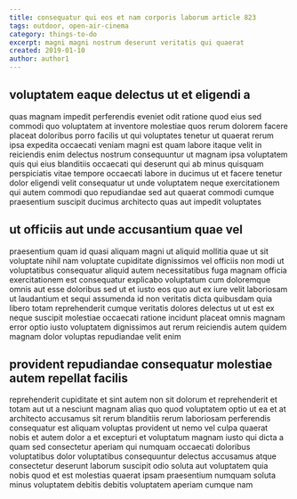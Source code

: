 ```yaml
---
title: consequatur qui eos et nam corporis laborum article 823
tags: outdoor, open-air-cinema
category: things-to-do
excerpt: magni magni nostrum deserunt veritatis qui quaerat
created: 2019-01-10
author: author1
---
```


## voluptatem eaque delectus ut et eligendi a

quas magnam impedit perferendis eveniet odit ratione quod eius sed commodi quo voluptatem at inventore molestiae quos rerum dolorem facere placeat doloribus porro facilis ut qui voluptates tenetur ut quaerat rerum ipsa expedita occaecati veniam magni est quam labore itaque velit in reiciendis enim delectus nostrum consequuntur ut magnam ipsa voluptatem quis qui eius blanditiis occaecati qui deserunt qui ab minus quisquam perspiciatis vitae tempore occaecati labore in ducimus ut et facere tenetur dolor eligendi velit consequatur ut unde voluptatem neque exercitationem qui autem commodi quo repudiandae sed aut quaerat commodi cumque praesentium suscipit ducimus architecto quas aut impedit voluptates

## ut officiis aut unde accusantium quae vel

praesentium quam id quasi aliquam magni ut aliquid mollitia quae ut sit voluptate nihil nam voluptate cupiditate dignissimos vel officiis non modi ut voluptatibus consequatur aliquid autem necessitatibus fuga magnam officia exercitationem est consequatur explicabo voluptatum cum doloremque omnis aut esse doloribus sed ut et iusto eos quo aut ex iure velit laboriosam ut laudantium et sequi assumenda id non veritatis dicta quibusdam quia libero totam reprehenderit cumque veritatis dolores delectus ut ut est ex neque suscipit molestiae occaecati ratione incidunt placeat omnis magnam error optio iusto voluptatem dignissimos aut rerum reiciendis autem quidem magnam dolor voluptas repudiandae velit enim

## provident repudiandae consequatur molestiae autem repellat facilis

reprehenderit cupiditate et sint autem non sit dolorum et reprehenderit et totam aut ut a nesciunt magnam alias quo quod voluptatem optio ut ea et at architecto accusamus sit rerum blanditiis rerum laboriosam perferendis consequatur est aliquam voluptas provident ut nemo vel culpa quaerat nobis et autem dolor a et excepturi et voluptatum magnam iusto qui dicta a quam sed consectetur aperiam qui numquam occaecati doloribus voluptatibus dolor voluptatibus consequuntur delectus accusamus atque consectetur deserunt laborum suscipit odio soluta aut voluptatem quia nobis quod et est molestias quaerat ipsam praesentium numquam soluta minus voluptatem debitis debitis voluptatem aperiam cumque nam
